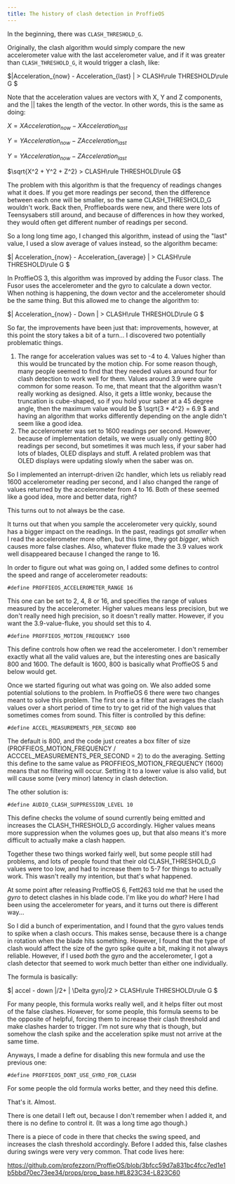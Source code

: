 ```yaml
---
title: The history of clash detection in ProffieOS
---
```


In the beginning, there was `CLASH_THRESHOLD_G`.

Originally, the clash algorithm would simply compare the new accelerometer value with the last accelerometer value, and if it was greater than `CLASH_THRESHOLD_G`, it would trigger a clash, like:

$|Acceleration_{now} - Acceleration_{last} | > CLASH\rule THRESHOLD\rule G $

Note that the acceleration values are vectors with X, Y and Z components, and the || takes the length of the vector. In other words, this is the same as doing:

$X = XAcceleration_{now} - XAcceleration_{last}$

$Y = YAcceleration_{now} - ZAcceleration_{last}$

$Y = YAcceleration_{now} - ZAcceleration_{last}$

$\sqrt{X^2 + Y^2 + Z^2} > CLASH\rule THRESHOLD\rule G$

The problem with this algorithm is that the frequency of readings changes what it does. If you get more readings per second, then the difference between each one will be smaller, so the same CLASH_THRESHOLD_G wouldn't work. Back then, Proffieboards were new, and there were lots of Teensysabers still around, and because of differences in how they worked, they would often get different number of readings per second.

So a long long time ago, I changed this algorithm, instead of using the "last" value, I used a slow average of values instead, so the algorithm became:

$| Acceleration_{now} - Acceleration_{average} | > CLASH\rule THRESHOLD\rule G $

In ProffieOS 3, this algorithm was improved by adding the Fusor class. The Fusor uses the accelerometer and the gyro to calculate a down vector. When nothing is happening, the down vector and the accelerometer should be the same thing.  But this allowed me to change the algorithm to:

$| Acceleration_{now} - Down | > CLASH\rule THRESHOLD\rule G $

So far, the improvements have been just that: improvements, however, at this point the story takes a bit of a turn... I discovered two potentially problematic things.

1. The range for acceleration values was set to -4 to 4. Values higher than this would be truncated by the motion chip. For some reason though, many people seemed to find that they needed values around four for clash detection to work well for them. Values around 3.9 were quite common for some reason. To me, that meant that the algorithm wasn't really working as designed. Also, it gets a little wonky, because the truncation is cube-shaped, so if you hold your saber at a 45 degree angle, then the maximum value would be $ \sqrt{3 * 4^2} = 6.9 $ and having an algorithm that works differently depending on the angle didn't seem like a good idea.
2. The accelerometer was set to 1600 readings per second. However, because of implementation details, we were usually only getting 800 readings per second, but sometimes it was much less, if your saber had lots of blades, OLED displays and stuff.  A related problem was that OLED displays were updating slowly when the saber was on.

So I implemented an interrupt-driven i2c handler, which lets us reliably read 1600 accelerometer reading per second, and I also changed the range of values returned by the accelerometer from 4 to 16. Both of these seemed like a good idea, more and better data, right?

This turns out to not always be the case.

It turns out that when you sample the accelerometer very quickly, sound has a bigger impact on the readings. In the past, readings got *smaller* when I read the accelerometer more often, but this time, they got *bigger*, which causes more false clashes. Also, whatever fluke made the 3.9 values work well disappeared because I changed the range to 16.

In order to figure out what was going on, I added some defines to control the speed and range of accelerometer readouts:

```
#define PROFFIEOS_ACCELEROMETER_RANGE 16
```
This one can be set to 2, 4, 8 or 16, and specifies the range of values measured by the accelerometer. Higher values means less precision, but we don't really need high precision, so it doesn't really matter. However, if you want the 3.9-value-fluke, you should set this to 4.

```
#define PROFFIEOS_MOTION_FREQUENCY 1600
```
This define controls how often we read the accelerometer. I don't remember exactly what all the valid values are, but the interesting ones are basically 800 and 1600. The default is 1600, 800 is basically what ProffieOS 5 and below would get.

Once we started figuring out what was going on. We also added some potential solutions to the problem. In ProffieOS 6 there were two changes meant to solve this problem. The first one is a filter that averages the clash values over a short period of time to try to get rid of the high values that sometimes comes from sound. This filter is controlled by this define:

```
#define ACCEL_MEASUREMENTS_PER_SECOND 800
```

The default is 800, and the code just creates a box filter of size (PROFFIEOS_MOTION_FREQUENCY / ACCCEL_MEASUREMENTS_PER_SECOND = 2) to do the averaging. Setting this define to the same value as PROFFIEOS_MOTION_FREQUENCY (1600) means that no filtering will occur. Setting it to a lower value is also valid, but will cause some (very minor) latency in clash detection.

The other solution is:
```
#define AUDIO_CLASH_SUPPRESSION_LEVEL 10
```
This define checks the volume of sound currently being emitted and increases the CLASH_THRESHOLD_G accordingly. Higher values means more suppression when the volumes goes up, but that also means it's more difficult to actually make a clash happen.

Together these two things worked fairly well, but some people still had problems, and lots of people found that their old CLASH_THRESHOLD_G values were too low, and had to increase them to 5-7 for things to actually work. This wasn't really my intention, but that's what happened.

At some point after releasing ProffieOS 6, Fett263 told me that he used the *gyro* to detect clashes in his blade code.  I'm like you do *what*? Here I had been using the accelerometer for years, and it turns out there is different way...

So I did a bunch of experimentation, and I found that the gyro values tends to spike when a clash occurs. This makes sense, because there is a change in rotation when the blade hits something. However, I found that the type of clash would affect the size of  the gyro spike quite a bit, making it not always reliable. However, if I used *both* the gyro and the accelerometer, I got a clash detector that seemed to work much better than either one individually.

The formula is basically:

$| accel - down |/2+ | \Delta gyro|/2 > CLASH\rule THRESHOLD\rule G $

For many people, this formula works really well, and it helps filter out most of the false clashes. However, for some people, this formula seems to be the opposite of helpful, forcing them to increase their clash threshold and make clashes harder to trigger. I'm not sure why that is though, but somehow the clash spike and the acceleration spike must not arrive at the same time.

Anyways, I made a define for disabling this new formula and use the previous one:

```
#define PROFFIEOS_DONT_USE_GYRO_FOR_CLASH
```

For some people the old formula works better, and they need this define.

That's it.
Almost.

There is one detail I left out, because I don't remember when I added it, and there is no define to control it. (It was a long time ago though.)

There is a piece of code in there that checks the swing speed, and increases the clash threshold accordingly. Before I added this, false clashes during swings were very very common. That code lives here:

https://github.com/profezzorn/ProffieOS/blob/3bfcc59d7a831bc4fcc7ed1e1b5bbd70ec73ee34/props/prop_base.h#L823C34-L823C60

